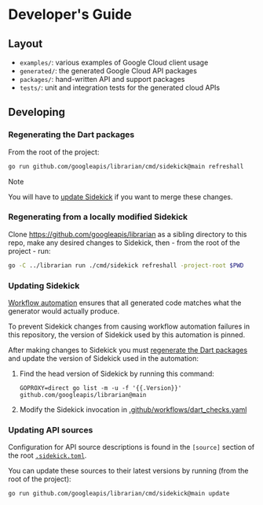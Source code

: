 # Developer's Guide

## Layout

- `examples/`: various examples of Google Cloud client usage
- `generated/`: the generated Google Cloud API packages
- `packages/`: hand-written API and support packages
- `tests/`: unit and integration tests for the generated cloud APIs

## Developing

### Regenerating the Dart packages

From the root of the project:

```bash
go run github.com/googleapis/librarian/cmd/sidekick@main refreshall
```

> [!NOTE]
> You will have to [update Sidekick](#updating-sidekick) if you want to merge these changes.

### Regenerating from a locally modified Sidekick

Clone https://github.com/googleapis/librarian as a sibling directory to this
repo, make any desired changes to Sidekick, then - from the root of the
project - run:

```bash
go -C ../librarian run ./cmd/sidekick refreshall -project-root $PWD
```

### Updating Sidekick

[Workflow automation](.github/workflows/dart_checks.yaml) ensures that all
generated code matches what the generator would actually produce.

To prevent Sidekick changes from causing workflow automation failures in this
repository, the version of Sidekick used by this automation is pinned.

After making changes to Sidekick you must 
[regenerate the Dart packages](#regenerating-the-dart-packages) and update
the version of Sidekick used in the automation:
1. Find the head version of Sidekick by running this command:
   
   `GOPROXY=direct go list -m -u -f '{{.Version}}' github.com/googleapis/librarian@main`
2. Modify the Sidekick invocation in [.github/workflows/dart_checks.yaml](.github/workflows/dart_checks.yaml)

### Updating API sources

Configuration for API source descriptions is found in the `[source]`
section of the root [`.sidekick.toml`](.sidekick.toml).

You can update these sources to their latest versions by running
(from the root of the project):

```bash
go run github.com/googleapis/librarian/cmd/sidekick@main update
```
